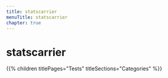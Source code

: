 ```yaml
---
title: statscarrier
menuTitle: statscarrier
chapter: true
---
```


# statscarrier

{{% children titlePages="Tests" titleSections="Categories" %}}
